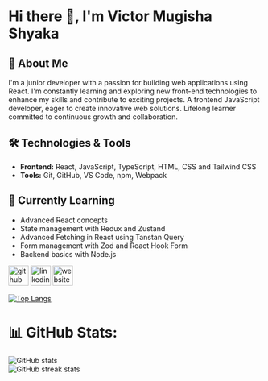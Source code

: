 # Hi there 👋, I'm Victor Mugisha Shyaka

## 🚀 About Me
I'm a junior developer with a passion for building web applications using React. I'm constantly learning and exploring new front-end technologies to enhance my skills and contribute to exciting projects.
A frontend JavaScript developer, eager to create innovative web solutions. Lifelong learner committed to continuous growth and collaboration.

## 🛠️ Technologies & Tools
- **Frontend:** React, JavaScript, TypeScript, HTML, CSS and Tailwind CSS
- **Tools:** Git, GitHub, VS Code, npm, Webpack

## 🌱 Currently Learning
- Advanced React concepts
- State management with Redux and Zustand
- Advanced Fetching in React using Tanstan Query
- Form management with Zod and React Hook Form
- Backend basics with Node.js


[<img src='https://cdn.jsdelivr.net/npm/simple-icons@3.0.1/icons/github.svg' alt='github' height='40'>](https://github.com/VictorMugisha)  [<img src='https://cdn.jsdelivr.net/npm/simple-icons@3.0.1/icons/linkedin.svg' alt='linkedin' height='40'>](https://www.linkedin.com/in/https://www.linkedin.com/in/victor-mugisha-shyaka-47b10b233//)  [<img src='https://cdn.jsdelivr.net/npm/simple-icons@3.0.1/icons/icloud.svg' alt='website' height='40'>](https://victormugisha.netlify.app/)  

[![Top Langs](https://github-readme-stats.vercel.app/api/top-langs/?username=VictorMugisha)](https://github.com/anuraghazra/github-readme-stats)

# 📊 GitHub Stats:
![GitHub stats](https://github-readme-stats.vercel.app/api?username=VictorMugisha&show_icons=true&count_private=true)  
![GitHub streak stats](https://streak-stats.demolab.com/?user=VictorMugisha)  



